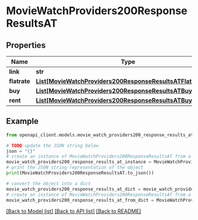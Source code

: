 # MovieWatchProviders200ResponseResultsAT


## Properties

Name | Type | Description | Notes
------------ | ------------- | ------------- | -------------
**link** | **str** |  | [optional] 
**flatrate** | [**List[MovieWatchProviders200ResponseResultsATFlatrateInner]**](MovieWatchProviders200ResponseResultsATFlatrateInner.md) |  | [optional] 
**buy** | [**List[MovieWatchProviders200ResponseResultsATBuyInner]**](MovieWatchProviders200ResponseResultsATBuyInner.md) |  | [optional] 
**rent** | [**List[MovieWatchProviders200ResponseResultsATBuyInner]**](MovieWatchProviders200ResponseResultsATBuyInner.md) |  | [optional] 

## Example

```python
from openapi_client.models.movie_watch_providers200_response_results_at import MovieWatchProviders200ResponseResultsAT

# TODO update the JSON string below
json = "{}"
# create an instance of MovieWatchProviders200ResponseResultsAT from a JSON string
movie_watch_providers200_response_results_at_instance = MovieWatchProviders200ResponseResultsAT.from_json(json)
# print the JSON string representation of the object
print(MovieWatchProviders200ResponseResultsAT.to_json())

# convert the object into a dict
movie_watch_providers200_response_results_at_dict = movie_watch_providers200_response_results_at_instance.to_dict()
# create an instance of MovieWatchProviders200ResponseResultsAT from a dict
movie_watch_providers200_response_results_at_from_dict = MovieWatchProviders200ResponseResultsAT.from_dict(movie_watch_providers200_response_results_at_dict)
```
[[Back to Model list]](../README.md#documentation-for-models) [[Back to API list]](../README.md#documentation-for-api-endpoints) [[Back to README]](../README.md)


